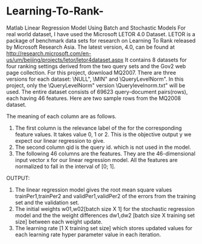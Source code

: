 # Learning-To-Rank-
Matlab Linear Regression Model Using Batch and Stochastic Models
For real world dataset, I have used the Microsoft LETOR 4.0 Dataset. LETOR is a package of
benchmark data sets for research on Learning To Rank released by Microsoft Research Asia.
The latest version, 4.0, can be found at
http://research.microsoft.com/en-us/um/beijing/projects/letor/letor4dataset.aspx
It contains 8 datasets for four ranking settings derived from the two query sets and the Gov2 web
page collection. For this project, download MQ2007. There are three versions for each dataset:
\NULL", \MIN" and \QueryLevelNorm". In this project, only the \QueryLevelNorm" version
\Querylevelnorm.txt" will be used. The entire dataset consists of 69623 query-document
pairs(rows), each having 46 features. Here are two sample rows from the MQ2008 dataset.

The meaning of each column are as follows.
1. The first column is the relevance label of the for the corresponding feature values. It takes value 0, 1 or 2. This is the
objective output y we expect our linear regression to give.
2. The second column qid is the query id. which is not used in the model.
3. The following 46 columns are the features. They are the 46-dimensional input vector x
for our linear regression model. All the features are normalized to fall in the interval of
[0; 1].

OUTPUT:
1. The linear regression model gives the root mean square values trainPer1,trainPer2 and validPer1,validPer2 of the errors from the training set and the validation set.
2. The initial weights w01,w02[batch size X 1] for the stochastic regression model and the the weight differences dw1,dw2 [batch size X training set size] between each weight update.
3. The learning rate [1 X training set size] which stores updated values for each learning rate hyper parameter value in each iteration.
